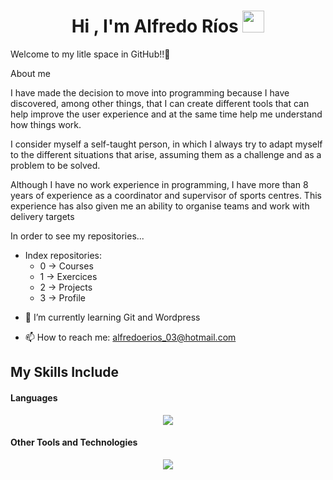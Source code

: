 <h1 align="center"><b>Hi , I'm Alfredo Ríos </b><img src="https://media.giphy.com/media/hvRJCLFzcasrR4ia7z/giphy.gif" width="35"></h1>

Welcome to my litle space in GitHub!!👋

About me

I have made the decision to move into programming because I have discovered, among other things, that I can create different tools that can help improve the user experience and at the same time help me understand how things work.

I consider myself a self-taught person, in which I always try to adapt myself to the different situations that arise, assuming them as a challenge and as a problem to be solved.

Although I have no work experience in programming, I have more than 8 years of experience as a coordinator and supervisor of sports centres. This experience has also given me an ability to organise teams and work with delivery targets

<span> 
In order to see my repositories...
  
- Index repositories:
  - 0 -> Courses
  - 1 -> Exercices
  - 2 -> Projects 
  - 3 -> Profile 
</span>

- 🌱 I’m currently learning Git and Wordpress


- 📫 How to reach me: alfredoerios_03@hotmail.com


## My Skills Include

<h4> Languages </h4>
<p align="center">
  <a href="https://skillicons.dev">
    <img src="https://skillicons.dev/icons?i=html,css,tailwind,js,ts,java," />
  </a>
</p>

<h4> Other Tools and Technologies </h4>
<p align="center">
  <a href="https://skillicons.dev">
    <img src="https://skillicons.dev/icons?i=react,spring,mysql" />
  </a>
</p>



<!--
**AlfredoRios24/AlfredoRios24** is a ✨ _special_ ✨ repository because its `README.md` (this file) appears on your GitHub profile.

Here are some ideas to get you started:

- 🔭 I’m currently working on ...
- 🌱 I’m currently learning ...
- 👯 I’m looking to collaborate on ...
- 🤔 I’m looking for help with ...
- 💬 Ask me about ...
- 📫 How to reach me: ...
- 😄 Pronouns: ...
- ⚡ Fun fact: ...
-->

